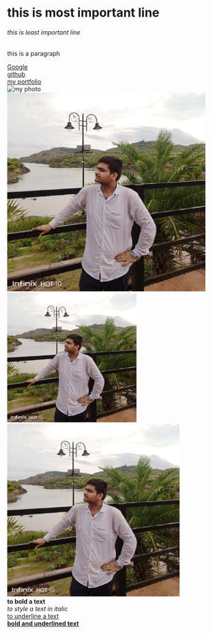 <!DOCTYPE html>
<html lang="en">
<head>
    <meta charset="UTF-8">
    <meta name="viewport" content="width=device-width, initial-scale=1.0">
    <title>Document</title>
</head>
<body>
    <!--04/09/2025-->
    <h1>this is most important line</h1>            <!--heading tag -->
    <h6>this is least important line</h6>
    <p>this is a paragraph</p>                      <!--paragraph tag-->
    <a href="https://www.google.com">Google</a>     <!--anchor tag-->
    <br />                                          <!--line changer-->
    <a href="https://github.com/dashboard">github</a> 
    <br />
    <a href="/portfolio.html">my portfolio</a>       <!--relative link-->
    <br />
    <img src="https://avatars.githubusercontent.com/u/215622497?v=4" alt="my photo">    <!--web link-->
    <br />  
    <img src="/my photo.jpg" alt="my photo">        <!--local file link-->
    <br />
    <img src="/my photo.jpg" alt="my photo" height="300">   <!--adjust size by height-->
    <br />
    <img src="/my photo.jpg" alt="my photo" width="400">   <!--adjust size by widths-->
    <br />
    <b>to bold a text</b>
    <br />
    <i>to style a text in italic</i>
    <br />
    <u>to underline a text</u>
    <br />
    <b><u>bold and underlined text</u></b>
    <br />

</body>
</html>

